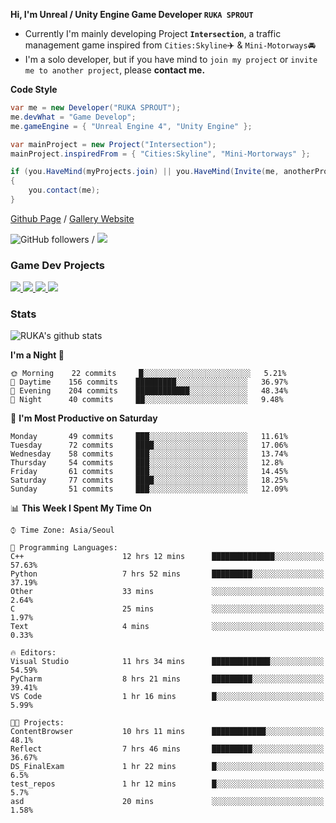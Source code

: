 **Hi, I'm Unreal / Unity Engine Game Developer `RUKA SPROUT`**

- Currently I'm mainly developing Project **`Intersection`**, a traffic management game inspired from `Cities:Skyline`✈️ & `Mini-Motorways`🚘
- I'm a solo developer, but if you have mind to `join my project` or `invite me to another project`, please **contact me.**

**Code Style**

```csharp
var me = new Developer("RUKA SPROUT");
me.devWhat = "Game Develop";
me.gameEngine = { "Unreal Engine 4", "Unity Engine" };
```

```csharp
var mainProject = new Project("Intersection");
mainProject.inspiredFrom = { "Cities:Skyline", "Mini-Mortorways" };

if (you.HaveMind(myProjects.join) || you.HaveMind(Invite(me, anotherProject)))
{
    you.contact(me);
}
```

[Github Page](https://lutca1320.github.io/) / [Gallery Website](https://rukasp.xyz/)

![GitHub followers](https://img.shields.io/github/followers/lutca1320?label=Follow&style=social) / [![](https://img.shields.io/badge/Gmail-lutca1320%40gmail.com-blue)](mailto:lutca1320@gmail.com)

### Game Dev Projects

<a href="https://github.com/lutca1320/Intersection">
  <img src="https://github-readme-stats.vercel.app/api/pin/?username=lutca1320&repo=Intersection" />
</a>
<a href="https://github.com/lutca1320/Together">
  <img src="https://github-readme-stats.vercel.app/api/pin/?username=lutca1320&repo=Together" />
</a>
<a href="https://github.com/lutca1320/Reversi">
  <img src="https://github-readme-stats.vercel.app/api/pin/?username=lutca1320&repo=Reversi" />
</a>
<a href="https://github.com/lutca1320/Knight">
  <img src="https://github-readme-stats.vercel.app/api/pin/?username=lutca1320&repo=Knight" />
</a>


### Stats

![RUKA's github stats](https://github-readme-stats.vercel.app/api?username=lutca1320&show_icons=true&include_all_commits=true&count_private=true&hide=contribs,prs)

<!--START_SECTION:waka-->
**I'm a Night 🦉** 

```text
🌞 Morning    22 commits     █░░░░░░░░░░░░░░░░░░░░░░░░   5.21% 
🌆 Daytime    156 commits    █████████░░░░░░░░░░░░░░░░   36.97% 
🌃 Evening    204 commits    ████████████░░░░░░░░░░░░░   48.34% 
🌙 Night      40 commits     ██░░░░░░░░░░░░░░░░░░░░░░░   9.48%

```
📅 **I'm Most Productive on Saturday** 

```text
Monday       49 commits     ███░░░░░░░░░░░░░░░░░░░░░░   11.61% 
Tuesday      72 commits     ████░░░░░░░░░░░░░░░░░░░░░   17.06% 
Wednesday    58 commits     ███░░░░░░░░░░░░░░░░░░░░░░   13.74% 
Thursday     54 commits     ███░░░░░░░░░░░░░░░░░░░░░░   12.8% 
Friday       61 commits     ███░░░░░░░░░░░░░░░░░░░░░░   14.45% 
Saturday     77 commits     ████░░░░░░░░░░░░░░░░░░░░░   18.25% 
Sunday       51 commits     ███░░░░░░░░░░░░░░░░░░░░░░   12.09%

```


📊 **This Week I Spent My Time On** 

```text
⌚︎ Time Zone: Asia/Seoul

💬 Programming Languages: 
C++                      12 hrs 12 mins      ██████████████░░░░░░░░░░░   57.63% 
Python                   7 hrs 52 mins       █████████░░░░░░░░░░░░░░░░   37.19% 
Other                    33 mins             ░░░░░░░░░░░░░░░░░░░░░░░░░   2.64% 
C                        25 mins             ░░░░░░░░░░░░░░░░░░░░░░░░░   1.97% 
Text                     4 mins              ░░░░░░░░░░░░░░░░░░░░░░░░░   0.33%

🔥 Editors: 
Visual Studio            11 hrs 34 mins      █████████████░░░░░░░░░░░░   54.59% 
PyCharm                  8 hrs 21 mins       █████████░░░░░░░░░░░░░░░░   39.41% 
VS Code                  1 hr 16 mins        █░░░░░░░░░░░░░░░░░░░░░░░░   5.99%

🐱‍💻 Projects: 
ContentBrowser           10 hrs 11 mins      ████████████░░░░░░░░░░░░░   48.1% 
Reflect                  7 hrs 46 mins       █████████░░░░░░░░░░░░░░░░   36.67% 
DS_FinalExam             1 hr 22 mins        █░░░░░░░░░░░░░░░░░░░░░░░░   6.5% 
test_repos               1 hr 12 mins        █░░░░░░░░░░░░░░░░░░░░░░░░   5.7% 
asd                      20 mins             ░░░░░░░░░░░░░░░░░░░░░░░░░   1.58%

```


<!--END_SECTION:waka-->
